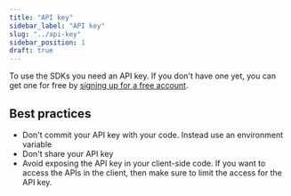 ```yaml
---
title: "API key"
sidebar_label: "API key"
slug: "../api-key"
sidebar_position: 1
draft: true
---
```


To use the SDKs you need an API key. If you don't have one yet, you can get one for free by [signing up for a free account](/web3-data-api/get-your-api-key).

## Best practices

- Don't commit your API key with your code. Instead use an environment variable
- Don't share your API key
- Avoid exposing the API key in your client-side code. If you want to access the APIs in the client, then make sure to limit the access for the API key. 
<!-- TODO: add info on permissions of API key -->